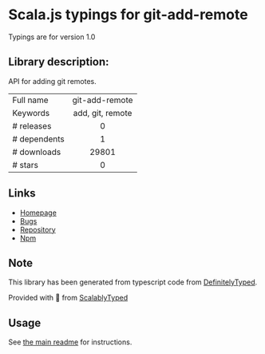 
# Scala.js typings for git-add-remote

Typings are for version 1.0

## Library description:
API for adding git remotes.

|                    |                 |
| ------------------ | :-------------: |
| Full name          | git-add-remote |
| Keywords           | add, git, remote |
| # releases         | 0 |
| # dependents       | 1 |
| # downloads        | 29801 |
| # stars            | 0 |

## Links
- [Homepage](https://github.com/jonschlinkert/git-add-remote)
- [Bugs](https://github.com/jonschlinkert/git-add-remote/issues)
- [Repository](https://github.com/jonschlinkert/git-add-remote)
- [Npm](https://www.npmjs.com/package/git-add-remote)
    


## Note
This library has been generated from typescript code from [DefinitelyTyped](https://definitelytyped.org).

Provided with :purple_heart: from [ScalablyTyped](https://github.com/oyvindberg/ScalablyTyped)

## Usage
See [the main readme](../../readme.md) for instructions.


